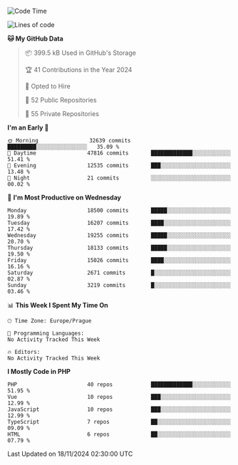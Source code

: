 <!--START_SECTION:waka-->
![Code Time](http://img.shields.io/badge/Code%20Time-1%2C583%20hrs%2058%20mins-blue)

![Lines of code](https://img.shields.io/badge/From%20Hello%20World%20I%27ve%20Written-29.2%20million%20lines%20of%20code-blue)

**🐱 My GitHub Data** 

> 📦 399.5 kB Used in GitHub's Storage 
 > 
> 🏆 41 Contributions in the Year 2024
 > 
> 💼 Opted to Hire
 > 
> 📜 52 Public Repositories 
 > 
> 🔑 55 Private Repositories 
 > 
**I'm an Early 🐤** 

```text
🌞 Morning                32639 commits       █████████░░░░░░░░░░░░░░░░   35.09 % 
🌆 Daytime                47816 commits       █████████████░░░░░░░░░░░░   51.41 % 
🌃 Evening                12535 commits       ███░░░░░░░░░░░░░░░░░░░░░░   13.48 % 
🌙 Night                  21 commits          ░░░░░░░░░░░░░░░░░░░░░░░░░   00.02 % 
```
📅 **I'm Most Productive on Wednesday** 

```text
Monday                   18500 commits       █████░░░░░░░░░░░░░░░░░░░░   19.89 % 
Tuesday                  16207 commits       ████░░░░░░░░░░░░░░░░░░░░░   17.42 % 
Wednesday                19255 commits       █████░░░░░░░░░░░░░░░░░░░░   20.70 % 
Thursday                 18133 commits       █████░░░░░░░░░░░░░░░░░░░░   19.50 % 
Friday                   15026 commits       ████░░░░░░░░░░░░░░░░░░░░░   16.16 % 
Saturday                 2671 commits        █░░░░░░░░░░░░░░░░░░░░░░░░   02.87 % 
Sunday                   3219 commits        █░░░░░░░░░░░░░░░░░░░░░░░░   03.46 % 
```


📊 **This Week I Spent My Time On** 

```text
🕑︎ Time Zone: Europe/Prague

💬 Programming Languages: 
No Activity Tracked This Week

🔥 Editors: 
No Activity Tracked This Week
```

**I Mostly Code in PHP** 

```text
PHP                      40 repos            █████████████░░░░░░░░░░░░   51.95 % 
Vue                      10 repos            ███░░░░░░░░░░░░░░░░░░░░░░   12.99 % 
JavaScript               10 repos            ███░░░░░░░░░░░░░░░░░░░░░░   12.99 % 
TypeScript               7 repos             ██░░░░░░░░░░░░░░░░░░░░░░░   09.09 % 
HTML                     6 repos             ██░░░░░░░░░░░░░░░░░░░░░░░   07.79 % 
```




 Last Updated on 18/11/2024 02:30:00 UTC
<!--END_SECTION:waka-->
<!--
**AlexKratky/AlexKratky** is a ✨ _special_ ✨ repository because its `README.md` (this file) appears on your GitHub profile.

Here are some ideas to get you started:

- 🔭 I’m currently working on ...
- 🌱 I’m currently learning ...
- 👯 I’m looking to collaborate on ...
- 🤔 I’m looking for help with ...
- 💬 Ask me about ...
- 📫 How to reach me: ...
- 😄 Pronouns: ...
- ⚡ Fun fact: ...
-->
